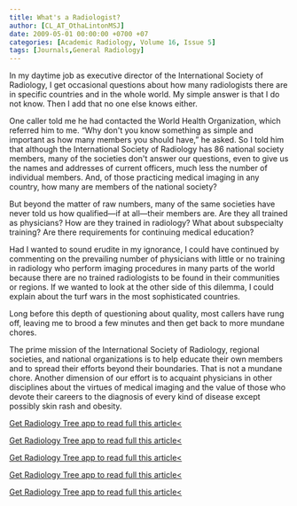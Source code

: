```yaml
---
title: What's a Radiologist?
author: [CL_AT_OthaLintonMSJ]
date: 2009-05-01 00:00:00 +0700 +07
categories: [Academic Radiology, Volume 16, Issue 5]
tags: [Journals,General Radiology]
---
```

In my daytime job as executive director of the International Society of Radiology, I get occasional questions about how many radiologists there are in specific countries and in the whole world. My simple answer is that I do not know. Then I add that no one else knows either.

One caller told me he had contacted the World Health Organization, which referred him to me. “Why don't you know something as simple and important as how many members you should have,” he asked. So I told him that although the International Society of Radiology has 86 national society members, many of the societies don't answer our questions, even to give us the names and addresses of current officers, much less the number of individual members. And, of those practicing medical imaging in any country, how many are members of the national society?

But beyond the matter of raw numbers, many of the same societies have never told us how qualified—if at all—their members are. Are they all trained as physicians? How are they trained in radiology? What about subspecialty training? Are there requirements for continuing medical education?

Had I wanted to sound erudite in my ignorance, I could have continued by commenting on the prevailing number of physicians with little or no training in radiology who perform imaging procedures in many parts of the world because there are no trained radiologists to be found in their communities or regions. If we wanted to look at the other side of this dilemma, I could explain about the turf wars in the most sophisticated countries.

Long before this depth of questioning about quality, most callers have rung off, leaving me to brood a few minutes and then get back to more mundane chores.

The prime mission of the International Society of Radiology, regional societies, and national organizations is to help educate their own members and to spread their efforts beyond their boundaries. That is not a mundane chore. Another dimension of our effort is to acquaint physicians in other disciplines about the virtues of medical imaging and the value of those who devote their careers to the diagnosis of every kind of disease except possibly skin rash and obesity.

[Get Radiology Tree app to read full this article<](https://clinicalpub.com/app)

[Get Radiology Tree app to read full this article<](https://clinicalpub.com/app)

[Get Radiology Tree app to read full this article<](https://clinicalpub.com/app)

[Get Radiology Tree app to read full this article<](https://clinicalpub.com/app)

[Get Radiology Tree app to read full this article<](https://clinicalpub.com/app)